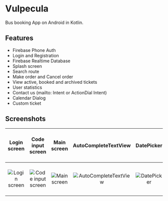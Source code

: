 
# Vulpecula

Bus booking App on Android in Kotlin.
## Features

- Firebase Phone Auth
- Login and Registration
- Firebase Realtime Database
- Splash screen
- Search route
- Make order and Cancel order
- View active, booked and archived tickets
- User statistics
- Contact us (mailto: Intent or ActionDial Intent)
- Calendar Dialog
- Custom ticket 
## Screenshots
Login screen | Code input screen | Main screen | AutoCompleteTextView | DatePicker | Search results | Make order dialog | Tickets Screen | Cancel Order Dialog | User Statistics & Contact us
:--------:|:-------:|:---------:|:---------:|:---------:|:---------:|:---------:|:---------:|:---------:|:---------:
![Login screen](https://i.imgur.com/ZIUTBFa.png) | ![Code input screen](https://i.imgur.com/B5905wb.png) | ![Main screen](https://i.imgur.com/DmxhT1j.png) | ![AutoCompleteTextView](https://i.imgur.com/P1l67Oe.png) | ![DatePicker](https://i.imgur.com/eGItwI9.png) | ![Search results](https://i.imgur.com/7CBgsCl.png) | ![Make order dialog](https://i.imgur.com/KiSC54V.png) | ![Tickets Screen](https://i.imgur.com/ss0CG9u.png) | ![Cancel Order Dialog](https://i.imgur.com/UzdaOBV.png) | ![User Statistics & Contact us](https://i.imgur.com/UQkKG4r.png)
